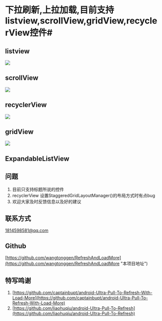 # 下拉刷新,上拉加载,目前支持listview,scrollView,gridView,recyclerView控件#
## listview ##
![](http://i.imgur.com/CjTmYeo.gif)
## scrollView ##
![](http://i.imgur.com/uQ4qwAr.gif)
## recyclerView ##
![](http://i.imgur.com/1pyUdRo.gif)
## gridView ##
![](http://i.imgur.com/qAHzvpc.gif)
## ExpandableListView ##

## 问题 ##
1. 目前只支持标题所说的控件
2. recyclerView 设置StaggeredGridLayoutManager()的布局方式时有点bug
3. 欢迎大家及时反馈信息以及好的建议
## 联系方式 ##
1814598581@qq.com
## Github ##
[https://github.com/wangtonggen/RefreshAndLoadMore](https://github.com/wangtonggen/RefreshAndLoadMore "本项目地址")

## 特写鸣谢 ##
1. [https://github.com/captainbupt/android-Ultra-Pull-To-Refresh-With-Load-More](https://github.com/captainbupt/android-Ultra-Pull-To-Refresh-With-Load-More)
2. [https://github.com/liaohuqiu/android-Ultra-Pull-To-Refresh](https://github.com/liaohuqiu/android-Ultra-Pull-To-Refresh)

